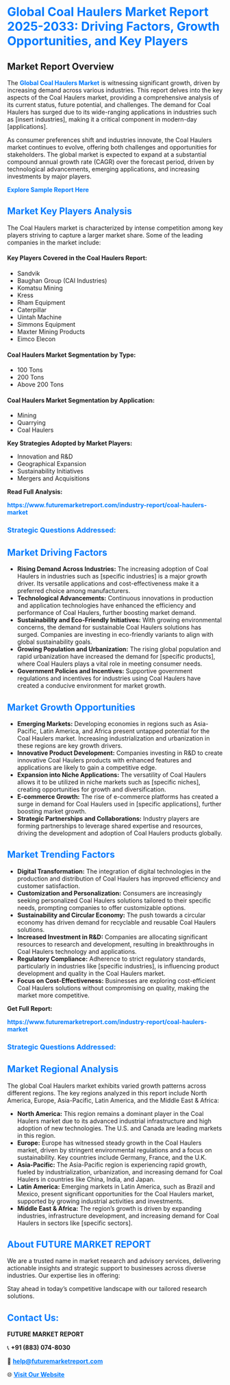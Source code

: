 <h1 style="color: #007BFF;">Global Coal Haulers Market Report 2025-2033: Driving Factors, Growth Opportunities, and Key Players</h1>

<section id="overview">
<h2>Market Report Overview</h2>
<p>The <a href="https://www.futuremarketreport.com/industry-report/coal-haulers-market" style="color: #007BFF; text-decoration: none;"><strong>Global Coal Haulers Market</strong></a> is witnessing significant growth, driven by increasing demand across various industries. This report delves into the key aspects of the Coal Haulers market, providing a comprehensive analysis of its current status, future potential, and challenges. The demand for Coal Haulers has surged due to its wide-ranging applications in industries such as [insert industries], making it a critical component in modern-day [applications].</p>
<p>As consumer preferences shift and industries innovate, the Coal Haulers market continues to evolve, offering both challenges and opportunities for stakeholders. The global market is expected to expand at a substantial compound annual growth rate (CAGR) over the forecast period, driven by technological advancements, emerging applications, and increasing investments by major players.</p>
</section>

<section id="overview">
<p><a href="https://www.futuremarketreport.com/request-sample/reportId=127775" style="color: #007BFF; text-decoration: none;"><strong>Explore Sample Report Here</strong></a></p>
</section>

<section id="key-players">
<h2 style="color: #007BFF;">Market Key Players Analysis</h2>
<p>The Coal Haulers market is characterized by intense competition among key players striving to capture a larger market share. Some of the leading companies in the market include:</p>
<h4>Key Players Covered in the Coal Haulers Report:</h4>
<ul><li>Sandvik</li><li>Baughan Group (CAI Industries)</li><li>Komatsu Mining</li><li>Kress</li><li>Rham Equipment</li><li>Caterpillar</li><li>Uintah Machine</li><li>Simmons Equipment</li><li>Maxter Mining Products</li><li>Eimco Elecon</li></ul>
<h4>Coal Haulers Market Segmentation by Type:</h4>
<ul><li>100 Tons</li><li>200 Tons</li><li>Above 200 Tons</li></ul>

<h4>Coal Haulers Market Segmentation by Application:</h4>
<ul><li>Mining</li><li>Quarrying</li><li>Coal Haulers</li></ul>
<p><strong>Key Strategies Adopted by Market Players:</strong></p>
<ul>
<li>Innovation and R&D</li>
<li>Geographical Expansion</li>
<li>Sustainability Initiatives</li>
<li>Mergers and Acquisitions</li>
</ul>
</section>

<section>
<p><strong>Read Full Analysis: </strong></p><a href="https://www.futuremarketreport.com/industry-report/coal-haulers-market" style="color: #007BFF; text-decoration: none;"><strong>https://www.futuremarketreport.com/industry-report/coal-haulers-market</strong></a>
<h3 style="color: #007BFF;">Strategic Questions Addressed:</h3>
</section>

<section id="driving-factors">
<h2 style="color: #007BFF;">Market Driving Factors</h2>
<ul>
<li><strong>Rising Demand Across Industries:</strong> The increasing adoption of Coal Haulers in industries such as [specific industries] is a major growth driver. Its versatile applications and cost-effectiveness make it a preferred choice among manufacturers.</li>
<li><strong>Technological Advancements:</strong> Continuous innovations in production and application technologies have enhanced the efficiency and performance of Coal Haulers, further boosting market demand.</li>
<li><strong>Sustainability and Eco-Friendly Initiatives:</strong> With growing environmental concerns, the demand for sustainable Coal Haulers solutions has surged. Companies are investing in eco-friendly variants to align with global sustainability goals.</li>
<li><strong>Growing Population and Urbanization:</strong> The rising global population and rapid urbanization have increased the demand for [specific products], where Coal Haulers plays a vital role in meeting consumer needs.</li>
<li><strong>Government Policies and Incentives:</strong> Supportive government regulations and incentives for industries using Coal Haulers have created a conducive environment for market growth.</li>
</ul>
</section>

<section id="growth-opportunities">
<h2 style="color: #007BFF;">Market Growth Opportunities</h2>
<ul>
<li><strong>Emerging Markets:</strong> Developing economies in regions such as Asia-Pacific, Latin America, and Africa present untapped potential for the Coal Haulers market. Increasing industrialization and urbanization in these regions are key growth drivers.</li>
<li><strong>Innovative Product Development:</strong> Companies investing in R&D to create innovative Coal Haulers products with enhanced features and applications are likely to gain a competitive edge.</li>
<li><strong>Expansion into Niche Applications:</strong> The versatility of Coal Haulers allows it to be utilized in niche markets such as [specific niches], creating opportunities for growth and diversification.</li>
<li><strong>E-commerce Growth:</strong> The rise of e-commerce platforms has created a surge in demand for Coal Haulers used in [specific applications], further boosting market growth.</li>
<li><strong>Strategic Partnerships and Collaborations:</strong> Industry players are forming partnerships to leverage shared expertise and resources, driving the development and adoption of Coal Haulers products globally.</li>
</ul>
</section>

<section id="trending-factors">
<h2 style="color: #007BFF;">Market Trending Factors</h2>
<ul>
<li><strong>Digital Transformation:</strong> The integration of digital technologies in the production and distribution of Coal Haulers has improved efficiency and customer satisfaction.</li>
<li><strong>Customization and Personalization:</strong> Consumers are increasingly seeking personalized Coal Haulers solutions tailored to their specific needs, prompting companies to offer customizable options.</li>
<li><strong>Sustainability and Circular Economy:</strong> The push towards a circular economy has driven demand for recyclable and reusable Coal Haulers solutions.</li>
<li><strong>Increased Investment in R&D:</strong> Companies are allocating significant resources to research and development, resulting in breakthroughs in Coal Haulers technology and applications.</li>
<li><strong>Regulatory Compliance:</strong> Adherence to strict regulatory standards, particularly in industries like [specific industries], is influencing product development and quality in the Coal Haulers market.</li>
<li><strong>Focus on Cost-Effectiveness:</strong> Businesses are exploring cost-efficient Coal Haulers solutions without compromising on quality, making the market more competitive.</li>
</ul>
</section>

<section>
<p><strong>Get Full Report: </strong></p><a href="https://www.futuremarketreport.com/industry-report/coal-haulers-market" style="color: #007BFF; text-decoration: none;"><strong>https://www.futuremarketreport.com/industry-report/coal-haulers-market</strong></a>
<h3 style="color: #007BFF;">Strategic Questions Addressed:</h3>
</section>


<section id="regional-analysis">
<h2 style="color: #007BFF;">Market Regional Analysis</h2>
<p>The global Coal Haulers market exhibits varied growth patterns across different regions. The key regions analyzed in this report include North America, Europe, Asia-Pacific, Latin America, and the Middle East & Africa:</p>
<ul>
<li><strong>North America:</strong> This region remains a dominant player in the Coal Haulers market due to its advanced industrial infrastructure and high adoption of new technologies. The U.S. and Canada are leading markets in this region.</li>
<li><strong>Europe:</strong> Europe has witnessed steady growth in the Coal Haulers market, driven by stringent environmental regulations and a focus on sustainability. Key countries include Germany, France, and the U.K.</li>
<li><strong>Asia-Pacific:</strong> The Asia-Pacific region is experiencing rapid growth, fueled by industrialization, urbanization, and increasing demand for Coal Haulers in countries like China, India, and Japan.</li>
<li><strong>Latin America:</strong> Emerging markets in Latin America, such as Brazil and Mexico, present significant opportunities for the Coal Haulers market, supported by growing industrial activities and investments.</li>
<li><strong>Middle East & Africa:</strong> The region’s growth is driven by expanding industries, infrastructure development, and increasing demand for Coal Haulers in sectors like [specific sectors].</li>
</ul>
</section>

<footer>
<h2 style="color: #007BFF;">About FUTURE MARKET REPORT</h2>
<p>We are a trusted name in market research and advisory services, delivering actionable insights and strategic support to businesses across diverse industries. Our expertise lies in offering:</p>

<p>Stay ahead in today’s competitive landscape with our tailored research solutions.</p>

<h2 style="color: #007BFF;">Contact Us:</h2>
<p><strong>FUTURE MARKET REPORT</strong></p>
<p>📞 <strong>+91 (883) 074-8030</strong></p>
<p>📧 <strong><a href="mailto:help@futuremarketreport.com" style="color: #007BFF;">help@futuremarketreport.com</a></strong></p>
<p>🌐 <strong><a href="https://www.futuremarketreport.com/" style="color: #007BFF;">Visit Our Website</a></strong></p>
</footer>